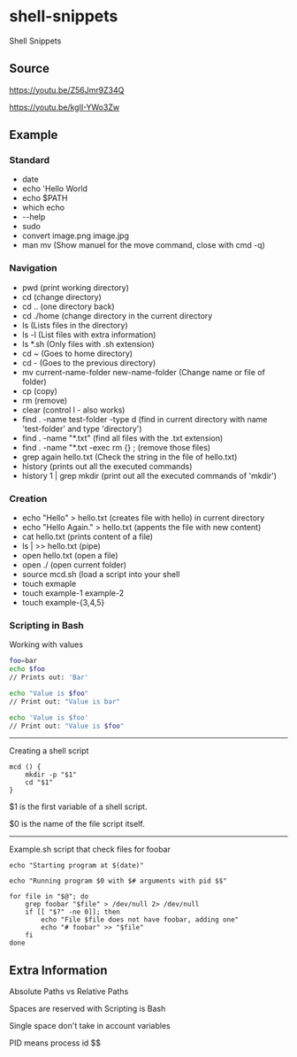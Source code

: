 # shell-snippets
Shell Snippets

## Source
https://youtu.be/Z56Jmr9Z34Q

https://youtu.be/kgII-YWo3Zw

## Example

### Standard
- date
- echo 'Hello World
- echo $PATH
- which echo
- --help
- sudo
- convert image.png image.jpg
- man mv (Show manuel for the move command, close with cmd -q)

### Navigation
- pwd (print working directory)
- cd (change directory)
- cd .. (one directory back)
- cd ./home (change directory in the current directory
- ls (Lists files in the directory)
- ls -l (List files with extra information)
- ls *.sh (Only files with .sh extension)
- cd ~ (Goes to home directory)
- cd - (Goes to the previous directory)
- mv current-name-folder new-name-folder (Change name or file of folder)
- cp (copy)
- rm (remove)
- clear (control l - also works)
- find . -name test-folder -type d (find in current directory with name 'test-folder' and type 'directory')
- find . -name "*.txt" (find all files with the .txt extension)
- find . -name "*.txt -exec rm {} \; (remove those files)
- grep again hello.txt (Check the string in the file of hello.txt)
- history (prints out all the executed commands)
- history 1 | grep mkdir (print out all the executed commands of 'mkdir')


### Creation
- echo "Hello" > hello.txt (creates file with hello) in current directory
- echo "Hello Again." > hello.txt (appents the file with new content)
- cat hello.txt (prints content of a file)
- ls | >> hello.txt (pipe)
- open hello.txt (open a file)
- open ./ (open current folder)
- source mcd.sh (load a script into your shell
- touch exmaple
- touch example-1 example-2
- touch example-{3,4,5}

### Scripting in Bash

Working with values
``` Bash
foo=bar
echo $foo
// Prints out: 'Bar'

echo "Value is $foo"
// Print out: "Value is bar"

echo 'Value is $foo'
// Print out: "Value is $foo"
```

----

Creating a shell script
``` Shell
mcd () {
    mkdir -p "$1"
    cd "$1"
}
```

$1 is the first variable of a shell script.

$0 is the name of the file script itself.

----

Example.sh script that check files for foobar

``` Shell
echo "Starting program at $(date)"

echo "Running program $0 with $# arguments with pid $$"

for file in "$@"; do
    grep foobar "$file" > /dev/null 2> /dev/null
    if [[ "$?" -ne 0]]; then
        echo "File $file does not have foobar, adding one"
        echo "# foobar" >> "$file"
    fi
done
```


## Extra Information

Absolute Paths vs Relative Paths

Spaces are reserved with Scripting is Bash

Single space don't take in account variables

PID means process id $$

